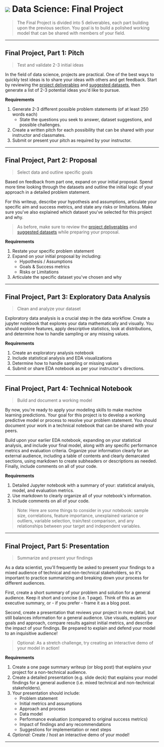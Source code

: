 # ![](https://ga-dash.s3.amazonaws.com/production/assets/logo-9f88ae6c9c3871690e33280fcf557f33.png) Data Science: Final Project

> The Final Project is divided into 5 deliverables, each part building upon the previous section. You goal is to build a polished working model that can be shared with members of your field.

---

## Final Project, Part 1: Pitch
> Test and validate 2-3 initial ideas

In the field of data science, projects are practical. One of the best ways to quickly test ideas is to share your ideas with others and get feedback. Start by reviewing the [project deliverables](./Deliverables.md) and [suggested datasets](./final_project_datasets.md), then generate a list of 2-3 potential ideas you'd like to pursue. 

**Requirements**
1. Generate 2-3 different possible problem statements (of at least 250 words each)
    - State the questions you seek to answer, dataset suggestions, and possible challenges.
2. Create a written pitch for each possibility that can be shared with your instructor and classmates.
3. Submit or present your pitch as required by your instructor.

---

## Final Project, Part 2: Proposal
> Select data and outline specific goals

Based on feedback from part one, expand on your initial proposal. Spend more time looking through the datasets and outline the initial logic of your approach in a detailed problem statement. 

For this writeup, describe your hypothesis and assumptions, articulate your specific aim and success metrics, and state any risks or limitations. Make sure you've also explained which dataset you've selected for this project and why.

> As before, make sure to review the [project deliverables](./Deliverables.md) and [suggested datasets](./final_project_datasets.md) while preparing your proposal.

**Requirements**
1. Restate your specific problem statement
2. Expand on your initial proposal by including:
   - Hypothesis / Assumptions
   - Goals & Success metrics
   - Risks or Limitations
3. Articulate the specific dataset you've chosen and why
  
---

## Final Project, Part 3: Exploratory Data Analysis
> Clean and analyze your dataset

Exploratory data analysis is a crucial step in the data workflow. Create a jupyter notebook that explores your data mathematically and visually. You should explore features, apply descriptive statistics, look at distributions, and determine how to handle sampling or any missing values.

**Requirements**
1. Create an exploratory analysis notebook
2. Include statistical analysis and EDA visualizations
3. Determine how to handle sampling or missing values
4. Submit or share EDA notebook as per your instructor's directions.

---

## Final Project, Part 4: Technical Notebook
> Build and document a working model

By now, you're ready to apply your modeling skills to make machine learning predictions. Your goal for this project is to develop a working predictive model or process to resolve your problem statement. You should document your work in a technical notebook that can be shared with your peers.

Build upon your earlier EDA notebook, expanding on your statistical analysis, and include your final model, along with any specific performance metrics and evaluation criteria. Organize your information clearly for an external audience, including a table of contents and clearly demarcated sections, using markdown to create subheaders or descriptions as needed. Finally, include comments on all of your code.

**Requirements**
1. Detailed Jupyter notebook with a summary of your: statistical analysis, model, and evaluation metrics.
2. Use markdown to clearly organize all of your notebook's information.
3. Include comments on all of your code.

> Note: Here are some things to consider in your notebook: sample size, correlations, feature importance, unexplained variance or outliers, variable selection, train/test comparison, and any relationships between your target and independent variables.

---

## Final Project, Part 5: Presentation
> Summarize and present your findings

As a data scientist, you'll frequently be asked to present your findings to a mixed audience of technical and non-technical stakeholders, so it's important to practice summarizing and breaking down your process for different audiences. 

First, create a short summary of your problem and solution for a general audience. Keep it short and concise (i.e. 1 page). Think of this as an executive summary, or - if you prefer - frame it as a blog post.

Second, create a presentation that reviews your project in more detail, but still balances information for a general audience. Use visuals, explains your goals and approach, compare results against initial metrics, and describe the impact of your findings. Be prepared to explain and defend your model to an inquisitive audience!

> Optional: As a stretch challenge, try creating an interactive demo of your model in action!

**Requirements**
1. Create a one page summary writeup (or blog post) that explains your project for a non-technical audience.
2. Create a detailed presentation (e.g. slide deck) that explains your model findings for a general audience (i.e. mixed technical and non-technical stakeholders).
3. Your presentation should include:
   - Problem statement
   - Initial metrics and assumptions
   - Approach and process
   - Data model
   - Performance evaluation (compared to original success metrics)
   - Impact of findings and any recommendations
   - Suggestions for implementation or next steps
 4. *Optional:* Create / host an interactive demo of your model!


 ---
